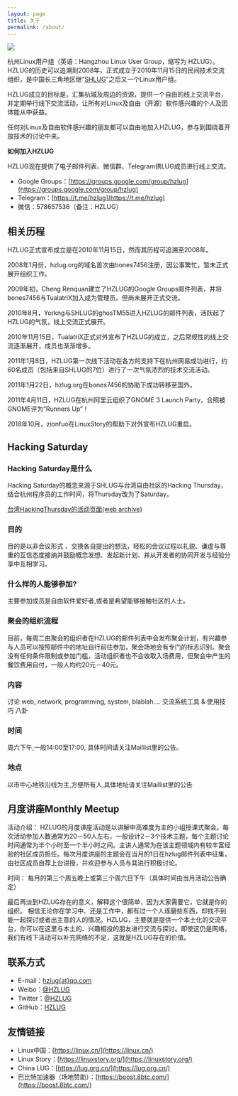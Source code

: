 ```yaml
---
layout: page
title: 关于
permalink: /about/
---
```


![](https://ae01.alicdn.com/kf/HTB13KcracrrK1Rjy1ze760alFXa0.png)

杭州Linux用户组（英语：Hangzhou Linux User Group，缩写为 HZLUG）。HZLUG的历史可以追溯到2008年，正式成立于2010年11月15日的民间技术交流组织，是中国长三角地区继“[SHLUG](http://www.shlug.org/)”之后又一个Linux用户组。

HZLUG成立的目标是，汇集杭城及周边的资源，提供一个自由的线上交流平台，并定期举行线下交流活动，让所有对Linux及自由（开源）软件感兴趣的个人及团体能从中获益。

任何对Linux及自由软件感兴趣的朋友都可以自由地加入HZLUG，参与到围绕着开放技术的讨论中来。

**如何加入HZLUG**

HZLUG现在提供了电子邮件列表、微信群、Telegram供LUG成员进行线上交流。

- Google Groups：[https://groups.google.com/group/hzlug](https://groups.google.com/group/hzlug)
- Telegram：[https://t.me/hzlug](https://t.me/hzlug)
- 微信：578657536（备注：HZLUG）

## 相关历程

HZLUG正式宣布成立是在2010年11月15日，然而其历程可追溯至2008年。

2008年1月份，hzlug.org的域名首次由bones7456注册，因公事繁忙，暂未正式展开组织工作。

2009年初，Cheng Renquan建立了HZLUG的Google Groups邮件列表，并将bones7456与TualatriX加入成为管理员。但尚未展开正式交流。

2010年8月，Yorkng与SHLUG的ghosTM55进入HZLUG的邮件列表，活跃起了HZLUG的气氛，线上交流正式展开。

2010年11月15日，TualatriX正式对外宣布了HZLUG的成立，之后常规性的线上交流逐渐展开，成员也渐渐增多。

2011年1月8日，HZLUG第一次线下活动在各方的支持下在杭州网易成功进行，约60名成员（包括来自SHLUG的7位）进行了一次气氛浓烈的技术交流活动。

2011年1月22日，hzlug.org在bones7456的协助下成功转移至国外。

2011年4月11日，HZLUG在杭州阿里云组织了GNOME 3 Launch Party，合照被GNOME评为“Runners Up“！

2018年10月，zionfuo在LinuxStory的帮助下对外宣布HZLUG重启。

## Hacking Saturday

### Hacking Saturday是什么

Hacking Saturday的概念来源于SHLUG与台湾自由社区的Hacking Thursday，结合杭州程序员的工作时间，将Thursday改为了Saturday。

[台湾HackingThursday的活动页面(web archive)](https://web.archive.org/web/20101222013850/http://hack.ingday.org:80/)

### 目的

目的是以非会议形式 、交换各自提出的想法，轻松的会议过程以礼貌、谦虚与尊重的互信态度接纳并鼓励概念发想、发起新计划、并从开发者的协同开发与经验分享中互相学习。

### 什么样的人能够参加?

主要参加成员是自由软件爱好者,或者是希望能够接触社区的人士。

### 聚会的组织流程

目前，每周二由聚会的组织者在HZLUG的邮件列表中会发布聚会计划，有兴趣参与人员可以按照邮件中的地址自行前往参加，聚会场地会有专门的标志识别。聚会没有任何条件限制或参加门槛，活动组织者也不会收取入场费用，但聚会中产生的餐饮费用自付，一般人均约20元－40元。

### 内容

讨论 web, network, programming, system, blablah…. 交流系统工具 & 使用技巧 八卦

### 时间

周六下午,一般14:00至17:00, 具体时间请关注Maillist里的公告。

### 地点

以市中心地铁沿线为主,方便所有人,具体地址请关注Maillist里的公告

## 月度讲座Monthly Meetup

活动介绍：
HZLUG的月度讲座活动是以讲解中高难度为主的小组授课式聚会。每次活动参加人数通常为20－50人左右，一般设计2－3个技术主题，每个主题讨论时间通常为半个小时至一个半小时之间。主讲人通常为在该主题领域内有较丰富经验的社区成员担任。每次月度讲座的主题会在当月的1日在hzlug邮件列表中征集，由社区成员自荐上台讲授，并欢迎参与人员与其进行积极讨论。

时间：
每月的第三个周五晚上或第三个周六日下午（具体时间由当月活动公告确定）

最后再淡到HZLUG存在的意义，解释这个很简单，因为大家需要它，它就是你的组织。
相信无论你在学习中、还是工作中，都有过一个人琢磨些东西，却找不到能一起探讨或者出主意的人的情况。HZLUG，主要就是提供一个本土化的交流平台，你可以在这里与本土的、兴趣相投的朋友进行交流与探讨。即使这仍是网络，我们有线下活动可以补充网络的不足，这就是HZLUG存在的价值。

## 联系方式

- E-mail：[hzlug{at}qq.com](mailto:hzlug@qq.com)
- Weibo：[@HZLUG](https://weibo.com/hzlug)
- Twitter：[@HZLUG](https://twitter.com/hangzhoulug)
- GitHub：[HZLUG](https://github.com/hzlug)

## 友情链接

- Linux中国：[https://linux.cn/](https://linux.cn/)
- Linux Story：[https://linuxstory.org/](https://linuxstory.org/)
- China LUG：[https://lug.org.cn/](https://lug.org.cn/)
- 巴比特加速器（场地赞助）：[https://boost.8btc.com/](https://boost.8btc.com/)